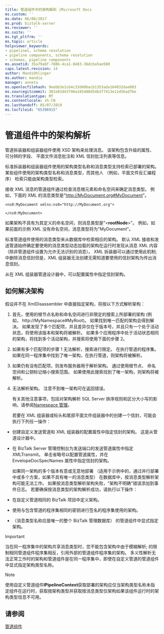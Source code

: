 ```yaml
---
title: 管道组件中的架构解析 |Microsoft Docs
ms.custom: ''
ms.date: 06/08/2017
ms.prod: biztalk-server
ms.reviewer: ''
ms.suite: ''
ms.tgt_pltfrm: ''
ms.topic: article
helpviewer_keywords:
- pipelines, schema resolution
- pipeline components, schema resolution
- schemas, pipeline components
ms.assetid: 35a79a6f-788b-4ca1-8483-36dcba5ae580
caps.latest.revision: 14
author: MandiOhlinger
ms.author: mandia
manager: anneta
ms.openlocfilehash: 9eebb3e1cb4c33d49bacb1353ada164932dae003
ms.sourcegitcommit: 381e83d43796a345488d54b3f7413e11d56ad7be
ms.translationtype: MT
ms.contentlocale: zh-CN
ms.lasthandoff: 05/07/2019
ms.locfileid: "65396915"
---
```

# <a name="schema-resolution-in-pipeline-components"></a>管道组件中的架构解析
管道拆装器和组装器组件使用 XSD 架构来处理消息。 该架构包含升级的属性、 可分辨的字段、 平面文件消息批注和 XML 信封批注列表等信息。  
  
 标准拆装器和组装器组件使用的架构类型名称和消息类型支持检索已部署的架构。 某些组件使用的架构类型名称和消息类型，而其他人 （例如，平面文件反汇编程序） 检索只能由架构类型检索。  
  
 接收 XML 消息的管道组件通过检查消息根元素和命名空间来确定消息类型。 例如，下面的 XML 的消息类型是"<http://MyDocument.org#MyDocument>"。  
  
```  
<ns0:MyDocument xmlns:ns0="http://MyDocument.org">  
  
</ns0:MyDocument>  
```  
  
 如果架构不具有为其定义的命名空间，则消息类型是"\<**rootNode**\>"。 例如，如果前面的示例 XML 没有命名空间，消息类型将为"MyDocument"。  
  
 标准管道组件使用的消息类型来从数据库中检索相应的架构。 默认 XML 接收和发送管道始终确定要使用的消息类型动态加载的架构在运行时发现从消息 XML 内容 （除非管道组件设置为允许无法识别的消息）。 XML 拆装器可以通过使用此机制; 中删除消息信封但是，XML 组装器无法创建无需知道要使用的信封架构为传出消息信封。  
  
 从在 XML 组装器管道设计器中，可以配置属性中指定信封架构。  
  
## <a name="how-schemas-are-resolved"></a>如何解决架构  
 假设并不在 XmlDisassembler 中直接指定架构，将按以下方式解析架构：  
  
1. 首先，使用的根节点名称和命名空间进行非限定的搜索上所部署的架构 (例如， http://MyNamespace#MyRoot)。 如果找到唯一匹配的架构会得到解决。 如果发现了多个匹配项，并且差异仅在于版本号，并且只有一个处于活动状态，将使用该版本和架构将被解析。 如果多个应用程序中处于活动状态相同的架构，将找到多个活动架构，并搜索将使用下面的步骤 2。  
  
2. 如果有多个匹配项的步骤 1 无法解析，搜索进行限定。 在执行管道的程序集。 如果在同一程序集中找到了唯一架构，在执行管道，则架构将被解析。  
  
3. 如果仍有没有匹配项，则发布服务器用于解析架构。 通过使用根节点、 命名空间和公钥标记缩小搜索范围。 如果使用此搜索找到了唯一架构，则架构将被解析。  
  
4. 无法解析架构。 注意不到唯一架构可在返回错误。  
  
   有关其他注意事项，包括对架构解析 SQL Server 排序规则和区分大小写的影响，请参阅[Namespace 管理](../core/namespace-management.md)。  
  
   若要在 XML 组装器或标头和尾部平面文件组装器中的创建一个信封，可能会执行下列任一操作：  
  
- 创建自定义发送管道和 XML 组装器的配置属性中指定信封的架构。 这是从管道设计器中。  
  
- 在 BizTalk Server 管理控制台为发送端口的发送管道属性中指定 XMLTransmit。 单击省略号以配置管道属性，并在 EnvelopeDocSpecNames 属性中指定信封的架构。  
  
  如果同一架构的多个版本有意或无意地部署 （适用于示例中的，通过并行部署中或多个方案，如果不具有唯一的消息类型） 在数据库中，按消息类型解析架构可能无法工作。 如果按消息类型解析架构失败，"架构不明确"错误添加到事件日志。 若要确保按消息类型的架构解析成功，请执行以下操作：  
  
- 在自定义管道相同的 BizTalk 项目中定义架构。  
  
- 使用与包含管道的程序集相同的密钥进行签名的程序集使用的架构。  
  
- （消息类型名称应是唯一的整个 BizTalk 管理数据库） 的管道组件中显式指定架构。  
  
> [!IMPORTANT]
>  当在同一程序集中的架构共享消息类型时，您不能包含架构中由于模糊解析; 的限制相同管道组件程序集相反，引用外部的管道组件程序集的架构。 多义性解析无法正常工作时的架构和管道组件是在同一程序集中，即使在自定义管道的管道组件中显式指定架构类型名称。  
  
> [!NOTE]
>  使用自定义管道组件**IPipelineContext**获取部署的架构应仅当架构类型名称未指定组件在运行时，获取按架构类型并获取按消息类型仅架构如果该组件运行时的架构类型信息不可用。  
  
## <a name="see-also"></a>请参阅  
 [管道组件](../core/pipeline-components.md)